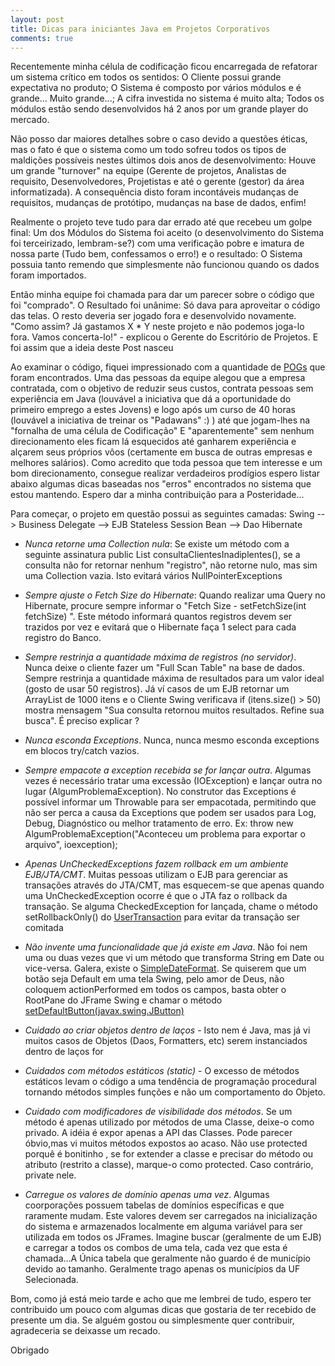 ```yaml
---
layout: post
title: Dicas para iniciantes Java em Projetos Corporativos
comments: true
---
```


Recentemente minha célula de codificação ficou encarregada de refatorar um sistema crítico em todos os sentidos: O Cliente possui grande expectativa no produto; O Sistema é composto por vários módulos e é grande... Muito grande...; A cifra investida no sistema é muito alta; Todos os módulos estão sendo desenvolvidos há 2 anos por um grande player do mercado.


Não posso dar maiores detalhes sobre o caso devido a questões éticas, mas o fato é que o sistema como um todo sofreu todos os tipos de maldições possíveis nestes últimos dois anos de desenvolvimento: Houve um grande "turnover" na equipe (Gerente de projetos, Analistas de requisito, Desenvolvedores, Projetistas e até o gerente (gestor) da área informatizada). A consequência disto foram incontáveis mudanças de requisitos, mudanças de protótipo, mudanças na base de dados, enfim!


Realmente o projeto teve tudo para dar errado até que recebeu um golpe final: Um dos Módulos do Sistema foi aceito (o desenvolvimento do Sistema foi terceirizado, lembram-se?) com uma verificação pobre e imatura de nossa parte (Tudo bem, confessamos o erro!) e o resultado: O Sistema possuia tanto remendo que simplesmente não funcionou quando os dados foram importados.


Então minha equipe foi chamada para dar um parecer sobre o código que foi "comprado". O Resultado foi unânime: Só dava para aproveitar o código das telas. O resto deveria ser jogado fora e desenvolvido novamente. "Como assim? Já gastamos X * Y neste projeto e não podemos joga-lo fora. Vamos concerta-lo!" - explicou o Gerente do Escritório de Projetos. E foi assim que a ideia deste Post nasceu


Ao examinar o código, fiquei impressionado com a quantidade de [POGs](http://desciclopedia.org/wiki/Programa%C3%A7%C3%A3o_Orientada_a_Gambiarras#Defini.C3.A7.C3.A3o_de_POG) que foram encontrados. Uma das pessoas da equipe alegou que a empresa contratada, com o objetivo de reduzir seus custos, contrata pessoas sem experiência em Java (louvável a iniciativa que dá a oportunidade do primeiro emprego a estes Jovens) e logo após um curso de 40 horas (louvável a iniciativa de treinar os "Padawans" :) ) até que jogam-lhes na "fornalha de uma célula de Codificação" E "aparentemente" sem nenhum direcionamento eles ficam lá esquecidos até ganharem experiência e alçarem seus próprios vôos (certamente em busca de outras empresas e melhores salários). Como acredito que toda pessoa que tem interesse e um bom direcionamento, consegue realizar verdadeiros prodígios espero listar abaixo algumas dicas baseadas nos "erros" encontrados no sistema que estou mantendo. Espero dar a minha contribuição para a Posteridade...


Para começar, o projeto em questão possui as seguintes camadas: Swing --> Business Delegate --> EJB Stateless Session Bean --> Dao Hibernate



- *Nunca retorne uma Collection nula*: Se existe um método com a seguinte assinatura  public List<Cliente> consultaClientesInadiplentes(), se a consulta não for retornar nenhum "registro", não retorne nulo, mas sim uma Collection vazia. Isto evitará vários NullPointerExceptions

- *Sempre ajuste o Fetch Size do Hibernate*: Quando realizar uma Query no Hibernate, procure sempre informar o "Fetch Size - setFetchSize(int fetchSize) ". Este método informará quantos registros devem ser trazidos por vez e evitará que o Hibernate faça 1 select para cada registro do Banco.

- *Sempre restrinja a quantidade máxima de registros (no servidor)*. Nunca deixe o cliente fazer um "Full Scan Table" na base de dados. Sempre restrinja a quantidade máxima de resultados para um valor ideal (gosto de usar 50 registros). Já ví casos de um EJB retornar um ArrayList de 1000 itens e o Cliente Swing verificava if (itens.size() > 50) mostra mensagem "Sua consulta retornou muitos resultados. Refine sua busca". É preciso explicar ?

- *Nunca esconda Exceptions*. Nunca, nunca mesmo esconda exceptions em blocos try/catch vazios.

- *Sempre empacote a exception recebida se for lançar outra*. Algumas vezes é necessário tratar uma excessão (IOException) e lançar outra no lugar (AlgumProblemaException). No construtor das Exceptions é possível informar um Throwable para ser empacotada, permitindo que não ser perca a causa da Exceptions que podem ser usados para Log, Debug, Diagnóstico ou melhor tratamento de erro. Ex: throw new AlgumProblemaException("Aconteceu um problema para exportar o arquivo", ioexception);

- *Apenas UnCheckedExceptions fazem rollback em um ambiente EJB/JTA/CMT*. Muitas pessoas utilizam o EJB para gerenciar as transações através do JTA/CMT, mas esquecem-se que apenas quando uma UnCheckedException ocorre é que o JTA faz o rollback da transação. Se alguma CheckedException for lançada, chame o método setRollbackOnly() do [UserTransaction](http://docs.oracle.com/javaee/5/api/javax/transaction/UserTransaction.html) para evitar da transação ser comitada

- *Não invente uma funcionalidade que já existe em Java*. Não foi nem uma ou duas vezes que vi um método que transforma String em Date ou vice-versa. Galera, existe o [SimpleDateFormat](http://docs.oracle.com/javase/6/docs/api/java/text/SimpleDateFormat.html). Se quiserem que um botão seja Default em uma tela Swing, pelo amor de Deus, não coloquem actionPerformed em todos os campos, basta obter o RootPane do JFrame Swing e chamar o método [setDefaultButton(javax.swing.JButton)](http://docs.oracle.com/javase/6/docs/api/javax/swing/JRootPane.html#setDefaultButton(javax.swing.JButton))

- *Cuidado ao criar objetos dentro de laços* - Isto nem é Java, mas já vi muitos casos de Objetos (Daos, Formatters, etc) serem instanciados dentro de laços for

- *Cuidados com métodos estáticos (static)* - O excesso de métodos estáticos levam o código a uma tendência de programação procedural tornando métodos simples funções e não um comportamento do Objeto.

- *Cuidado com modificadores de visibilidade dos métodos*. Se um método é apenas utilizado por métodos de uma Classe, deixe-o como privado. A idéia é expor apenas a API das Classes. Pode parecer óbvio,mas vi muitos métodos expostos ao acaso. Não use protected porquê é bonitinho , se for extender a classe e precisar do método ou atributo (restrito a classe), marque-o como protected. Caso contrário, private nele.

- *Carregue os valores de domínio apenas uma vez*. Algumas coorporações possuem tabelas de domínios específicas e que raramente mudam. Este valores devem ser carregados na inicialização do sistema e armazenados localmente em alguma variável para ser utilizada em todos os JFrames. Imagine buscar (geralmente de um EJB) e carregar a todos os combos de uma tela, cada vez que esta é chamada...A Única tabela que geralmente não guardo é de município devido ao tamanho. Geralmente trago apenas os municípios da UF Selecionada.



Bom, como já está meio tarde e acho que me lembrei de tudo, espero ter contribuido um pouco com algumas dicas que gostaria de ter recebido de presente um dia. Se alguém gostou ou simplesmente quer contribuir, agradeceria se deixasse um recado.


Obrigado